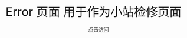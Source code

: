 <font size="6">
Error 页面
用于作为小站检修页面
</font>
<br>
<br>
<center>
<a href="https://skimrme.github.io/error.badservers/">点击访问</a><br>
</center>

